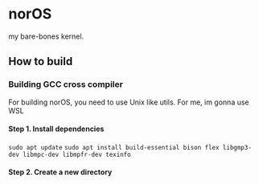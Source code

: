 # norOS
my bare-bones kernel.
## How to build
### Building GCC cross compiler
For building norOS, you need to use Unix like utils. For me, im gonna use WSL

#### Step 1. Install dependencies

```sudo apt update```
```sudo apt install build-essential bison flex libgmp3-dev libmpc-dev libmpfr-dev texinfo```

#### Step 2. Create a new directory
